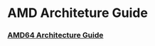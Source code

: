 # AMD Architeture Guide
### [AMD64 Architecture Guide](https://developer.amd.com/resources/developer-guides-manuals/)
